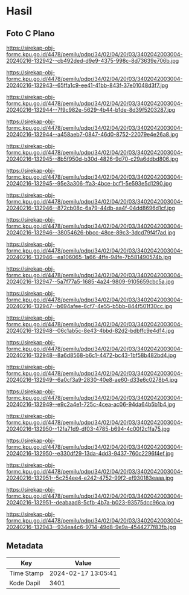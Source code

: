 # Hasil

## Foto C Plano

https://sirekap-obj-formc.kpu.go.id/4478/pemilu/pdpr/34/02/04/20/03/3402042003004-20240216-132942--cb492ded-d9e9-4375-998c-8d73639e706b.jpg

https://sirekap-obj-formc.kpu.go.id/4478/pemilu/pdpr/34/02/04/20/03/3402042003004-20240216-132943--65ffa1c9-ee41-41bb-843f-37e01048d3f7.jpg

https://sirekap-obj-formc.kpu.go.id/4478/pemilu/pdpr/34/02/04/20/03/3402042003004-20240216-132944--7f9c982e-5629-4b44-b1de-8d39f5203287.jpg

https://sirekap-obj-formc.kpu.go.id/4478/pemilu/pdpr/34/02/04/20/03/3402042003004-20240216-132944--a458aeb7-0847-46d0-8752-22079e4e26a8.jpg

https://sirekap-obj-formc.kpu.go.id/4478/pemilu/pdpr/34/02/04/20/03/3402042003004-20240216-132945--8b5f950d-b30d-4826-9d70-c29a6ddbd806.jpg

https://sirekap-obj-formc.kpu.go.id/4478/pemilu/pdpr/34/02/04/20/03/3402042003004-20240216-132945--95e3a306-ffa3-4bce-bcf1-5e593e5d1290.jpg

https://sirekap-obj-formc.kpu.go.id/4478/pemilu/pdpr/34/02/04/20/03/3402042003004-20240216-132946--872cb08c-6a79-44db-aa4f-04dd8696d1cf.jpg

https://sirekap-obj-formc.kpu.go.id/4478/pemilu/pdpr/34/02/04/20/03/3402042003004-20240216-132946--38054626-bbcc-48ce-89c3-3dcd79f4f7ad.jpg

https://sirekap-obj-formc.kpu.go.id/4478/pemilu/pdpr/34/02/04/20/03/3402042003004-20240216-132946--ea106065-1a66-4ffe-94fe-7b581490574b.jpg

https://sirekap-obj-formc.kpu.go.id/4478/pemilu/pdpr/34/02/04/20/03/3402042003004-20240216-132947--5a7f77a5-1685-4a24-9809-9105659cbc5a.jpg

https://sirekap-obj-formc.kpu.go.id/4478/pemilu/pdpr/34/02/04/20/03/3402042003004-20240216-132947--b694afee-6cf7-4e55-b5bb-844f501f30cc.jpg

https://sirekap-obj-formc.kpu.go.id/4478/pemilu/pdpr/34/02/04/20/03/3402042003004-20240216-132948--06c1ab5c-8e43-4bbd-82d2-bdbffc9e4d14.jpg

https://sirekap-obj-formc.kpu.go.id/4478/pemilu/pdpr/34/02/04/20/03/3402042003004-20240216-132948--8a6d8568-b6c1-4472-bc43-1bf58b482bd4.jpg

https://sirekap-obj-formc.kpu.go.id/4478/pemilu/pdpr/34/02/04/20/03/3402042003004-20240216-132949--6a0cf3a9-2830-40e8-ae60-d33e6c0278b4.jpg

https://sirekap-obj-formc.kpu.go.id/4478/pemilu/pdpr/34/02/04/20/03/3402042003004-20240216-132949--e9c2a4e1-725c-4cea-ac06-94da64b5b1b4.jpg

https://sirekap-obj-formc.kpu.go.id/4478/pemilu/pdpr/34/02/04/20/03/3402042003004-20240216-132950--12fa71d9-df03-4785-b694-4c00f2c1fa75.jpg

https://sirekap-obj-formc.kpu.go.id/4478/pemilu/pdpr/34/02/04/20/03/3402042003004-20240216-132950--e330df29-13da-4dd3-9437-760c2296f4ef.jpg

https://sirekap-obj-formc.kpu.go.id/4478/pemilu/pdpr/34/02/04/20/03/3402042003004-20240216-132951--5c254ee4-e242-4752-99f2-ef930183eaaa.jpg

https://sirekap-obj-formc.kpu.go.id/4478/pemilu/pdpr/34/02/04/20/03/3402042003004-20240216-132951--deabaad8-5cfb-4b7a-b023-93575dcc96ca.jpg

https://sirekap-obj-formc.kpu.go.id/4478/pemilu/pdpr/34/02/04/20/03/3402042003004-20240216-132943--934ea4c6-9714-49d8-9e9a-4544277f83fb.jpg


## Metadata

| Key        | Value               |
| ---------- | ------------------- |
| Time Stamp | 2024-02-17 13:05:41 |
| Kode Dapil | 3401                |



